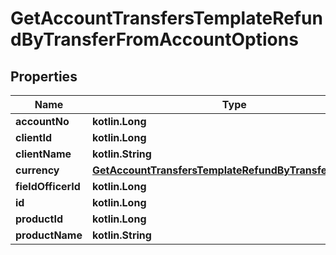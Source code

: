 
# GetAccountTransfersTemplateRefundByTransferFromAccountOptions

## Properties
| Name | Type | Description | Notes |
| ------------ | ------------- | ------------- | ------------- |
| **accountNo** | **kotlin.Long** |  |  [optional] |
| **clientId** | **kotlin.Long** |  |  [optional] |
| **clientName** | **kotlin.String** |  |  [optional] |
| **currency** | [**GetAccountTransfersTemplateRefundByTransferCurrency**](GetAccountTransfersTemplateRefundByTransferCurrency.md) |  |  [optional] |
| **fieldOfficerId** | **kotlin.Long** |  |  [optional] |
| **id** | **kotlin.Long** |  |  [optional] |
| **productId** | **kotlin.Long** |  |  [optional] |
| **productName** | **kotlin.String** |  |  [optional] |




